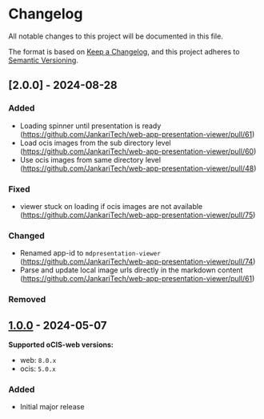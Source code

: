 # Changelog

All notable changes to this project will be documented in this file.

The format is based on [Keep a Changelog](https://keepachangelog.com/en/1.1.0/),
and this project adheres to [Semantic Versioning](https://semver.org/spec/v2.0.0.html).

## [2.0.0] - 2024-08-28

### Added

- Loading spinner until presentation is ready (https://github.com/JankariTech/web-app-presentation-viewer/pull/61)
- Load ocis images from the sub directory level (https://github.com/JankariTech/web-app-presentation-viewer/pull/60)
- Use ocis images from same directory level (https://github.com/JankariTech/web-app-presentation-viewer/pull/48)

### Fixed

- viewer stuck on loading if ocis images are not available (https://github.com/JankariTech/web-app-presentation-viewer/pull/75)

### Changed

- Renamed app-id to `mdpresentation-viewer` (https://github.com/JankariTech/web-app-presentation-viewer/pull/74)
- Parse and update local image urls directly in the markdown content (https://github.com/JankariTech/web-app-presentation-viewer/pull/61)

### Removed

## [1.0.0] - 2024-05-07

[1.0.0]: https://github.com/JankariTech/web-app-presentation-viewer/releases/tag/v1.0.0

**Supported oCIS-web versions:**

- web: `8.0.x`
- ocis: `5.0.x`

### Added

- Initial major release
